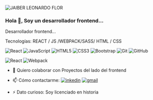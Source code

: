 
![JAIBER LEONARDO FLOR](https://user-images.githubusercontent.com/45525257/122229776-a71f9c80-ce7e-11eb-8d5e-3291f9cd83a9.png)
### Hola 👋, Soy un desarrollador frontend...



Desarrollador frontend...

Tecnologías: REACT / JS /WEBPACK/SASS/ HTML / CSS

![React](https://img.shields.io/badge/-React-45b8d8?style=flat-square&logo=react&logoColor=white)
![JavaScript](https://img.shields.io/badge/-JavaScript-black?style=flat-square&logo=javascript)
![HTML5](https://img.shields.io/badge/-HTML5-E34F26?style=flat-square&logo=html5&logoColor=white)
![CSS3](https://img.shields.io/badge/-CSS3-1572B6?style=flat-square&logo=css3)
![Bootstrap](https://img.shields.io/badge/-Bootstrap-563D7C?style=flat-square&logo=bootstrap)
![Git](https://img.shields.io/badge/-Git-black?style=flat-square&logo=git)
![GitHub](https://img.shields.io/badge/-GitHub-181717?style=flat-square&logo=github)

<img alt="React" src="https://img.shields.io/badge/-React-45b8d8?style=flat-square&logo=react&logoColor=white" />
  <img alt="Webpack" src="https://img.shields.io/badge/-Webpack-8DD6F9?style=flat-square&logo=webpack&logoColor=white" /> 

- 👯 Quiero colaborar con Proyectos del lado del frontend 
- 📫 Cómo contactarme: [![inkedin](https://user-images.githubusercontent.com/45525257/122236011-c53bcb80-ce83-11eb-9ef1-415408e95668.png)](https://www.linkedin.com/in/jaiberflor/) 
[![gmail](https://user-images.githubusercontent.com/45525257/122237660-1d270200-ce85-11eb-92af-06191d05c4b9.png)](jaiver.navia@gmail.com)

- ⚡ Dato curioso: Soy licenciado en historia 







